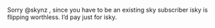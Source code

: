 <!--
id: 1208601145
link: http://kevinisom.info/post/1208601145/sorry-skynz-since-you-have-to-be-an-existing
slug: sorry-skynz-since-you-have-to-be-an-existing
date: Wed Sep 29 2010 17:12:37 GMT+1300 (NZDT)
raw: {"blog_name":"kevinisom","id":1208601145,"post_url":"http://kevinisom.info/post/1208601145/sorry-skynz-since-you-have-to-be-an-existing","slug":"sorry-skynz-since-you-have-to-be-an-existing","type":"text","date":"2010-09-29 04:12:37 GMT","timestamp":1285733557,"state":"published","format":"html","reblog_key":"tgt80Dyy","tags":[],"short_url":"http://tmblr.co/Zw68Yy182Sev","highlighted":[],"feed_item":"http://twitter.com/kev_nz/statuses/25845088500","from_feed_id":"650289","note_count":0,"title":null,"body":"<p>Sorry @skynz , since you have to be an existing sky subscriber isky is flipping worthless. I&#8217;d pay just for isky.</p>"}
publish: 2010-09-029
tags: 
title: null
-->


Sorry @skynz , since you have to be an existing sky subscriber isky is
flipping worthless. I’d pay just for isky.


